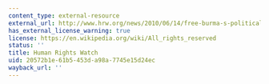 ```yaml
---
content_type: external-resource
external_url: http://www.hrw.org/news/2010/06/14/free-burma-s-political-prisoners-art-and-photo-installation
has_external_license_warning: true
license: https://en.wikipedia.org/wiki/All_rights_reserved
status: ''
title: Human Rights Watch
uid: 20572b1e-61b5-453d-a98a-7745e15d24ec
wayback_url: ''
---
```

